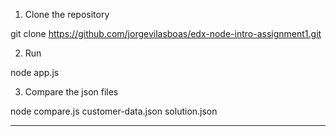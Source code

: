 1) Clone the repository

git clone https://github.com/jorgevilasboas/edx-node-intro-assignment1.git

2) Run

node app.js

3) Compare the json files

node compare.js customer-data.json solution.json


---------------------------------------------------------------------------------------------

